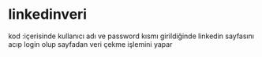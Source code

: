 # linkedinveri
kod :içerisinde  kullanıcı adı ve password kısmı girildiğinde linkedin sayfasını acıp
login olup sayfadan veri çekme işlemini yapar
